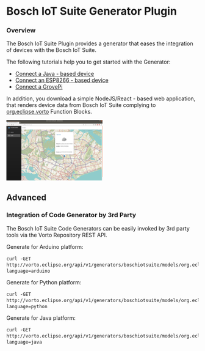# Bosch IoT Suite Generator Plugin

### Overview

The Bosch IoT Suite Plugin provides a generator that eases the integration of devices with the Bosch IoT Suite.

The following tutorials help you to get started with the Generator:

- [Connect a Java - based device](../../docs/tutorials/connect_javadevice.md)
- [Connect an ESP8266 - based device](../../docs/tutorials/connect_esp8266.md)
- [Connect a GrovePi](../../docs/tutorials/mqtt-python.md)

In addition, you download a simple NodeJS/React - based web application, that renders device data from Bosch IoT Suite complying to [org.eclipse.vorto](https://vorto.eclipse.org/#/?s=org.eclipse.vorto) Function Blocks.

<img src="./images/bosch-iot-suite-webui.png" width="50%" />

## Advanced

### Integration of Code Generator by 3rd Party

The Bosch IoT Suite Code Generators can be easily invoked by 3rd party tools via the Vorto Repository REST API.

Generate for Arduino platform:

	curl -GET http://vorto.eclipse.org/api/v1/generators/boschiotsuite/models/org.eclipse.vorto:Temperature:1.0.0?language=arduino

Generate for Python platform:

	curl -GET http://vorto.eclipse.org/api/v1/generators/boschiotsuite/models/org.eclipse.vorto:Temperature:1.0.0?language=python

Generate for Java platform:

	curl -GET http://vorto.eclipse.org/api/v1/generators/boschiotsuite/models/org.eclipse.vorto:Temperature:1.0.0?language=java

	
